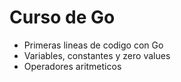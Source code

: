 # Curso de Go

- Primeras lineas de codigo con Go
- Variables, constantes y zero values
- Operadores aritmeticos